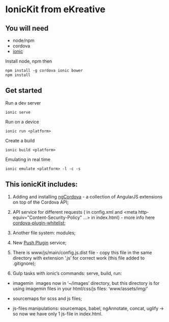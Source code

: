 # IonicKit from eKreative

## You will need

* node/npm
* cordova
* [ionic](http://ionicframework.com/)

Install node, npm then

    npm install -g cordova ionic bower
    npm install

## Get started

Run a dev server

    ionic serve

Run on a device

    ionic run <platform>
    
Create a build

    ionic build <platform>

Emulating in real time

    ionic emulate <platform> -l -c -s

## This ionicKit includes:

1. Adding and installing [ngCordova](http://ngcordova.com/) - a collection of AngularJS extensions on top of the Cordova API;

2. API service for different requests (<access origin="*"/> <allow-intent href="*"/> in config.xml and <meta http-equiv="Content-Security-Policy" ...> in index.html) - more info here [cordova-plugin-whitelist](https://github.com/apache/cordova-plugin-whitelist);

3. Another file system: modules;

3. New [Push Plugin](https://github.com/phonegap/phonegap-plugin-push) service;

4. There is www/js/main/config.js.dist file - copy this file in the same directory with extension ‘.js’ for correct work (this file added to .gitignore);

5. Gulp tasks with ionic’s commands: serve, build, run:

  * imagemin ­ images now in ‘~/images’ directory, but this directory is for using imagemin files in your html/css/js files: ‘www/assets/img/’

  * sourcemaps for scss and js files;

  * js-files manipulations: sourcemaps, babel, ngAnnotate, concat, uglify -> so now we have only 1 js-file in index.html.